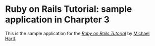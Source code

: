 # Ruby on Rails Tutorial: sample application in Charpter 3
This is the sample application for
the [*Ruby on Rails Tutorial*](http://railstutorial.org/)
by [Michael Hartl](http://michaelhartl.com/).

